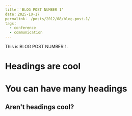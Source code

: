 ```yaml
---
title：'BLOG POST NUMBER 1'
date：2025-10-17
permalink： /posts/2012/08/blog-post-1/
tags：
  - conference
  - communication
---
```


This is BLOG POST NUMBER 1.

Headings are cool
======

You can have many headings
======

Aren't headings cool?
------
